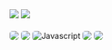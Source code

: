 <div>
    <a href="https://www.instagram.com/deveduardoalves/"></a>
    <img name="Stats" src="https://github-readme-stats.vercel.app/api?username=EduardoAlvesNeto&count_private=true&show_icons=true&theme=synthwave"></img>
    <img name="Langs" src="https://github-readme-stats.vercel.app/api/top-langs/?username=EduardoAlvesNeto&layout=compact&theme=synthwave"></img>
</div>
<div><br>
    <a><img align="center" style="border-radius:5px;" src="https://img.shields.io/badge/HTML5-E34F26?style=for-the-badge&logo=html5&logoColor=white"></img></a>
    <a><img align="center" style="border-radius:5px;" src="https://img.shields.io/badge/CSS3-1572B6?style=for-the-badge&logo=css3&logoColor=white"></img></a>
    <a><img align="center" style="border-radius:5px;" alt="Javascript" src="https://img.shields.io/badge/JavaScript-F7DF1E?style=for-the-badge&logo=javascript&logoColor=black"></img></a>
    <a><img align="center" style="border-radius:5px;" src="https://img.shields.io/badge/React-20232A?style=for-the-badge&logo=react&logoColor=61DAFB"></img></a>
    <a><img align="center" style="border-radius:5px;" src="https://img.shields.io/badge/Node.js-43853D?style=for-the-badge&logo=node.js&logoColor=white"></img></a>
</div>
